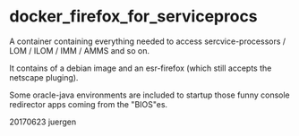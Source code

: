 # docker_firefox_for_serviceprocs
A container containing everything needed to access sercvice-processors / LOM / ILOM / IMM / AMMS and so on.

It contains of a debian image and an esr-firefox (which still accepts the netscape pluging).

Some oracle-java environments are included to startup those funny
console redirector apps coming from the "BIOS"es.

20170623 juergen
